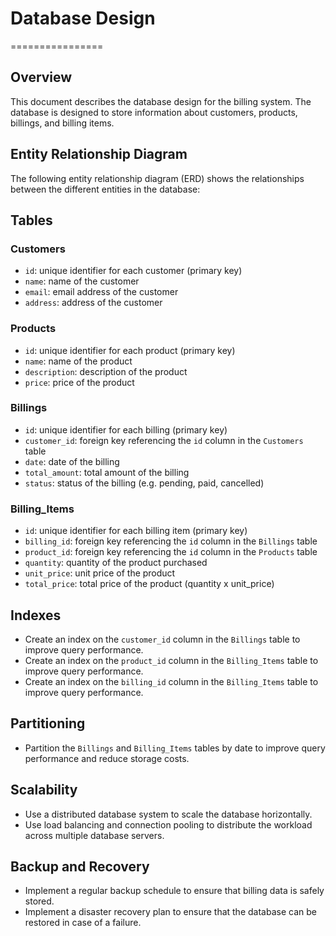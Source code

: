 # Database Design
================

## Overview

This document describes the database design for the billing system. The database is designed to store information about customers, products, billings, and billing items.

## Entity Relationship Diagram

The following entity relationship diagram (ERD) shows the relationships between the different entities in the database:


## Tables

### Customers

* `id`: unique identifier for each customer (primary key)
* `name`: name of the customer
* `email`: email address of the customer
* `address`: address of the customer

### Products

* `id`: unique identifier for each product (primary key)
* `name`: name of the product
* `description`: description of the product
* `price`: price of the product

### Billings

* `id`: unique identifier for each billing (primary key)
* `customer_id`: foreign key referencing the `id` column in the `Customers` table
* `date`: date of the billing
* `total_amount`: total amount of the billing
* `status`: status of the billing (e.g. pending, paid, cancelled)

### Billing_Items

* `id`: unique identifier for each billing item (primary key)
* `billing_id`: foreign key referencing the `id` column in the `Billings` table
* `product_id`: foreign key referencing the `id` column in the `Products` table
* `quantity`: quantity of the product purchased
* `unit_price`: unit price of the product
* `total_price`: total price of the product (quantity x unit_price)

## Indexes

* Create an index on the `customer_id` column in the `Billings` table to improve query performance.
* Create an index on the `product_id` column in the `Billing_Items` table to improve query performance.
* Create an index on the `billing_id` column in the `Billing_Items` table to improve query performance.

## Partitioning

* Partition the `Billings` and `Billing_Items` tables by date to improve query performance and reduce storage costs.

## Scalability

* Use a distributed database system to scale the database horizontally.
* Use load balancing and connection pooling to distribute the workload across multiple database servers.

## Backup and Recovery

* Implement a regular backup schedule to ensure that billing data is safely stored.
* Implement a disaster recovery plan to ensure that the database can be restored in case of a failure.